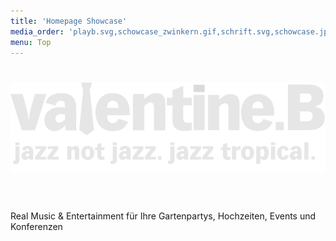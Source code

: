 ```yaml
---
title: 'Homepage Showcase'
media_order: 'playb.svg,schowcase_zwinkern.gif,schrift.svg,schowcase.jpg'
menu: Top
---
```



# ![Valentine B](schrift.svg)&nbsp;
Real Music & Entertainment für Ihre Gartenpartys, Hochzeiten, Events und Konferenzen